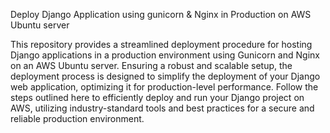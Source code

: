 Deploy Django Application using gunicorn & Nginx in Production on AWS Ubuntu server

This repository provides a streamlined deployment procedure for hosting Django applications in a production environment using Gunicorn and Nginx on an AWS Ubuntu server. Ensuring a robust and scalable setup, the deployment process is designed to simplify the deployment of your Django web application, optimizing it for production-level performance. Follow the steps outlined here to efficiently deploy and run your Django project on AWS, utilizing industry-standard tools and best practices for a secure and reliable production environment.
